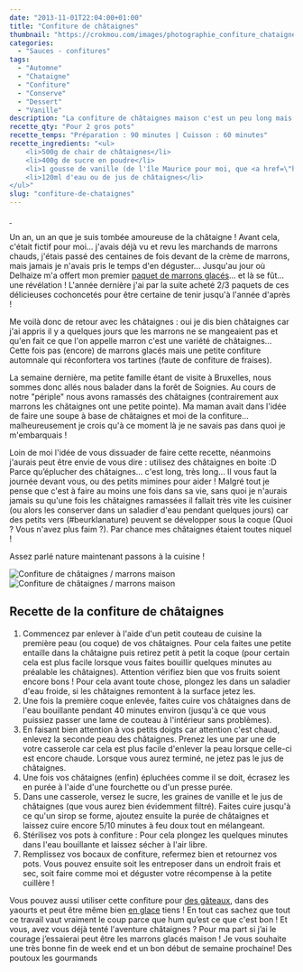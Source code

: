 ```yaml
---
date: "2013-11-01T22:04:00+01:00"
title: "Confiture de châtaignes"
thumbnail: "https://crokmou.com/images/photographie_confiture_chataigne_creme_marron-1.jpg"
categories:
  - "Sauces - confitures"
tags:
  - "Automne"
  - "Chataigne"
  - "Confiture"
  - "Conserve"
  - "Dessert"
  - "Vanille"
description: "La confiture de châtaignes maison c'est un peu long mais tellement bon ! Tout se travail avant d'arriver à cette onctuosité, le jeu en vaut la chandelle !"
recette_qty: "Pour 2 gros pots"
recette_temps: "Préparation : 90 minutes | Cuisson : 60 minutes"
recette_ingredients: "<ul>
 	<li>500g de chair de châtaignes</li>
 	<li>400g de sucre en poudre</li>
 	<li>1 gousse de vanille (de l'île Maurice pour moi, que <a href=\"http://mauricemonamour.blogspot.be/\" target=\"_blank\" rel=\"noopener\">ma belle soeur</a> m'a gentiment ramené)</li>
 	<li>120ml d'eau ou de jus de châtaignes</li>
</ul>"
slug: "confiture-de-chataignes"
---
```


[ ](http://www.crokmou.com/wp-content/uploads/2013/11/photographie_confiture_chataigne_creme_marron-5-1.jpg)

Un an, un an que je suis tombée amoureuse de la châtaigne ! Avant cela, c'était fictif pour moi... j'avais déjà vu et revu les marchands de marrons chauds, j'étais passé des centaines de fois devant de la crème de marrons, mais jamais je n'avais pris le temps d'en déguster... Jusqu'au jour où Delhaize m'a offert mon premier [paquet de marrons glacés](http://www.crokmou.com/2013/01/marron-glace-artisan-provencal-delhaize.html)... et là se fût... une révélation ! L'année dernière j'ai par la suite acheté 2/3 paquets de ces délicieuses cochoncetés pour être certaine de tenir jusqu'à l'année d'après !

Me voilà donc de retour avec les châtaignes : oui je dis bien châtaignes car j'ai appris il y a quelques jours que les marrons ne se mangeaient pas et qu'en fait ce que l'on appelle marron c'est une variété de châtaignes... Cette fois pas (encore) de marrons glacés mais une petite confiture automnale qui réconfortera vos tartines (faute de confiture de fraises).

La semaine dernière, ma petite famille étant de visite à Bruxelles, nous sommes donc allés nous balader dans la forêt de Soignies. Au cours de notre "périple" nous avons ramassés des châtaignes (contrairement aux marrons les châtaignes ont une petite pointe). Ma maman avait dans l'idée de faire une soupe à base de châtaignes et moi de la confiture... malheureusement je crois qu'à ce moment là je ne savais pas dans quoi je m'embarquais !

Loin de moi l'idée de vous dissuader de faire cette recette, néanmoins j'aurais peut être envie de vous dire : utilisez des châtaignes en boite :D Parce qu’éplucher des châtaignes... c'est long, très long... Il vous faut la journée devant vous, ou des petits mimines pour aider ! Malgré tout je pense que c'est à faire au moins une fois dans sa vie, sans quoi je n'aurais jamais su qu'une fois les châtaignes ramassées il fallait très vite les cuisiner (ou alors les conserver dans un saladier d'eau pendant quelques jours) car des petits vers (#beurklanature) peuvent se développer sous la coque (Quoi ? Vous n'avez plus faim ?). Par chance mes châtaignes étaient toutes niquel !

Assez parlé nature maintenant passons à la cuisine !

![Confiture de châtaignes / marrons maison](https://crokmou.com/images/photographie_confiture_chataigne_creme_marron.jpg)![Confiture de châtaignes / marrons maison](https://crokmou.com/images/photographie_confiture_chataigne_creme_marron-5.jpg)

## Recette de la confiture de châtaignes

1.  Commencez par enlever à l'aide d'un petit couteau de cuisine la première peau (ou coque) de vos châtaignes. Pour cela faites une petite entaille dans la châtaigne puis retirez petit à petit la coque (pour certain cela est plus facile lorsque vous faites bouillir quelques minutes au préalable les châtaignes). Attention vérifiez bien que vos fruits soient encore bons ! Pour cela avant toute chose, plongez les dans un saladier d'eau froide, si les châtaignes remontent à la surface jetez les.
2.  Une fois la première coque enlevée, faites cuire vos châtaignes dans de l'eau bouillante pendant 40 minutes environ (jusqu'à ce que vous puissiez passer une lame de couteau à l'intérieur sans problèmes).
3.  En faisant bien attention à vos petits doigts car attention c'est chaud, enlevez la seconde peau des châtaignes. Prenez les une par une de votre casserole car cela est plus facile d'enlever la peau lorsque celle-ci est encore chaude. Lorsque vous aurez terminé, ne jetez pas le jus de châtaignes.
4.  Une fois vos châtaignes (enfin) épluchées comme il se doit, écrasez les en purée à l'aide d'une fourchette ou d'un presse purée.
5.  Dans une casserole, versez le sucre, les graines de vanille et le jus de châtaignes (que vous aurez bien évidemment filtré). Faites cuire jusqu'à ce qu'un sirop se forme, ajoutez ensuite la purée de châtaignes et laissez cuire encore 5/10 minutes à feu doux tout en mélangeant.
6.  Stérilisez vos pots à confiture : Pour cela plongez les quelques minutes dans l'eau bouillante et laissez sécher à l'air libre.
7.  Remplissez vos bocaux de confiture, refermez bien et retournez vos pots. Vous pouvez ensuite soit les entreposer dans un endroit frais et sec, soit faire comme moi et déguster votre récompense à la petite cuillère !

Vous pouvez aussi utiliser cette confiture pour [des gâteaux](https://www.crokmou.com/?s=gateau), dans des yaourts et peut être même bien [en glace](https://www.crokmou.com/?s=glace) tiens ! En tout cas sachez que tout ce travail vaut vraiment le coup parce que hum qu’est ce que c'est bon ! Et vous, avez vous déjà tenté l'aventure châtaignes ? Pour ma part si j’ai le courage j’essaierai peut être les marrons glacés maison ! Je vous souhaite une très bonne fin de week end et un bon début de semaine prochaine! Des poutoux les gourmands